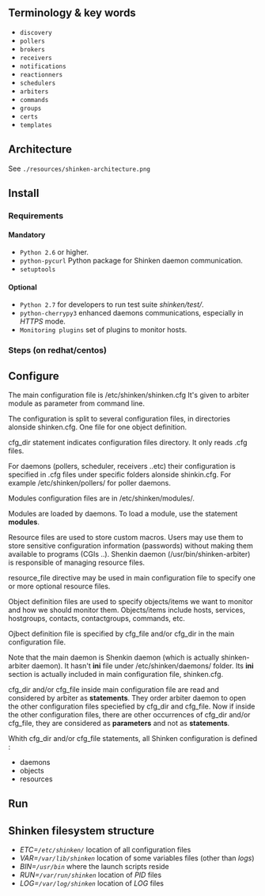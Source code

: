 ## Terminology & key words

- `discovery`
- `pollers`
- `brokers`
- `receivers`
- `notifications`
- `reactionners`
- `schedulers`
- `arbiters`
- `commands`
- `groups`
- `certs`
- `templates`

## Architecture
See `./resources/shinken-architecture.png`

## Install

### Requirements

#### Mandatory
- `Python 2.6` or higher.
- `python-pycurl` Python package for Shinken daemon communication.
- `setuptools`

#### Optional
- `Python 2.7` for developers to run test suite _shinken/test/_.
- `python-cherrypy3` enhanced daemons communications, especially in _HTTPS_
  mode.
- `Monitoring plugins` set of plugins to monitor hosts.

### Steps (on redhat/centos)

## Configure

The main configuration file is /etc/shinken/shinken.cfg
It's given to arbiter module as parameter from command line.

The configuration is split to several configuration files, in directories
alonside shinken.cfg. One file for one object definition.

cfg\_dir statement indicates configuration files directory. It only reads .cfg
files.

For daemons (pollers, scheduler, receivers ..etc) their configuration is
specified in .cfg files under specific folders alonside shinkin.cfg. For
example /etc/shinken/pollers/ for poller daemons.

Modules configuration files are in /etc/shinken/modules/.

Modules are loaded by daemons. To load a module, use the statement __modules__.

Resource files are used to store custom macros. Users may use them to store
sensitive configuration information (passwords) without making them available
to programs (CGIs ..). Shenkin daemon (/usr/bin/shinken-arbiter) is responsible
of managing resource files.

resource\_file directive may be used in main configuration file to specify one
or more optional resource files.

Object definition files are used to specify objects/items we want to monitor and how
we should monitor them. Objects/items include hosts, services, hostgroups,
contacts, contactgroups, commands, etc.

Ojbect definition file is specified by cfg\_file and/or cfg\_dir in the main
configuration file.

Note that the main daemon is Shenkin daemon (which is actually shinken-arbiter
daemon). It hasn't __ini__ file under /etc/shinken/daemons/ folder. Its __ini__
section is actually included in main configuration file, shinken.cfg.

cfg\_dir and/or cfg\_file inside main configuration file are read and considered
by arbiter as __statements__. They order arbiter daemon to open the other configuration
files speciefied by cfg\_dir and cfg\_file. Now if inside the other
configuration files, there are other occurrences of cfg\_dir and/or cfg\_file,
they are considered as __parameters__ and not as __statements__.

Whith cfg\_dir and/or cfg\_file statements, all Shinken configuration is
defined :
- daemons
- objects
- resources



## Run 

## Shinken filesystem structure
- _ETC=`/etc/shinken/`_ location of all configuration files
- _VAR=`/var/lib/shinken`_ location of some variables files (other than _logs_)
- _BIN=`/usr/bin`_ where the launch scripts reside
- _RUN=`/var/run/shinken`_ location of _PID_ files
- _LOG=`/var/log/shinken`_ location of _LOG_ files


